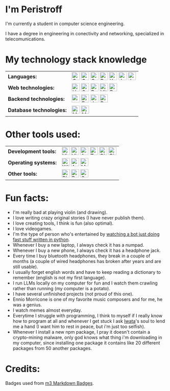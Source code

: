 # I'm Peristroff

I'm currently a student in computer science engineering.

I have a degree in engineering in conectivity and networking, specialized in telecomunications.

# My technology stack knowledge

<table style="border: none;">
    <tr>
        <td><b>Languages:</b></td>
        <td>
            <img src="https://ziadoua.github.io/m3-Markdown-Badges/badges/C/c2.svg" height=25 alt="C">
            <img src="https://ziadoua.github.io/m3-Markdown-Badges/badges/C++/c++2.svg" height=25 alt="C++">
            <img src="https://ziadoua.github.io/m3-Markdown-Badges/badges/CSharp/csharp2.svg" height=25 alt="C#">
            <img src="https://ziadoua.github.io/m3-Markdown-Badges/badges/Python/python3.svg" height=25 alt="Python">
            <img src="https://ziadoua.github.io/m3-Markdown-Badges/badges/Kotlin/kotlin1.svg" height=25 alt="Kotlin">
            <img src="https://ziadoua.github.io/m3-Markdown-Badges/badges/Javascript/javascript2.svg" height=25 alt="Javascript">
            <img src="https://ziadoua.github.io/m3-Markdown-Badges/badges/Java/java1.svg" height=25 alt="Java">
        </td>
    </tr>
    <tr>
        <td><b>Web technologies:</b></td>
            <td>
                <img src="https://ziadoua.github.io/m3-Markdown-Badges/badges/HTML/html1.svg" height=25 alt="HTML5">
                <img src="https://ziadoua.github.io/m3-Markdown-Badges/badges/CSS/css2.svg" height=25 alt="CSS3">
                <img src="https://ziadoua.github.io/m3-Markdown-Badges/badges/React/react2.svg" height=25 alt="React">
                <img src="https://ziadoua.github.io/m3-Markdown-Badges/badges/ViteJS/vitejs1.svg" height=25 alt="Vite">
                <img src="https://ziadoua.github.io/m3-Markdown-Badges/badges/Bootstrap/bootstrap1.svg" height=25 alt="Bootstrap">
            </td>
    </tr>
    <tr>
        <td><b>Backend technologies:</b></td>
            <td>
                <img src="https://ziadoua.github.io/m3-Markdown-Badges/badges/npm/npm2.svg" height=25 alt="npm">
                <img src="https://ziadoua.github.io/m3-Markdown-Badges/badges/Express/express2.svg" height=25 alt="Express">
                <img src="https://ziadoua.github.io/m3-Markdown-Badges/badges/JWT/jwt2.svg" height=25 alt="JWT">
                <img src="https://ziadoua.github.io/m3-Markdown-Badges/badges/Postman/postman1.svg" height=25 alt="Postman">
            </td>
    </tr>
    <tr>
        <td><b>Database technologies:</b></td>
            <td>
                <img src="https://ziadoua.github.io/m3-Markdown-Badges/badges/MongoDB/mongodb2.svg" height=25 alt="MongoDB">
                <img src="https://ziadoua.github.io/m3-Markdown-Badges/badges/MySQL/mysql2.svg" height=25 alt="MySQL">
            </td>
    </tr>
</table>


# Other tools used:

<table style="border: none;">
    <tr>
        <td><b>Development tools:</b></td>
        <td>
            <img src="https://ziadoua.github.io/m3-Markdown-Badges/badges/VisualStudioCode/visualstudiocode2.svg" height=25 alt="Visual Studio Code">
            <img src="https://ziadoua.github.io/m3-Markdown-Badges/badges/VisualStudio/visualstudio2.svg" height=25 alt="Visual Studio">
            <img src="https://ziadoua.github.io/m3-Markdown-Badges/badges/AndroidStudio/androidstudio2.svg" height=25 alt="Android Studio">
            <img src="https://ziadoua.github.io/m3-Markdown-Badges/badges/Trello/trello1.svg" height=25 alt="Trello">
            <img src="https://ziadoua.github.io/m3-Markdown-Badges/badges/Git/git1.svg" height=25 alt="Git">
            <img src="https://ziadoua.github.io/m3-Markdown-Badges/badges/Github/github3.svg" height=25 alt="Github">
        </td>
    </tr>
    <tr>
        <td><b>Operating systems:</b></td>
        <td>
            <img src="https://ziadoua.github.io/m3-Markdown-Badges/badges/Windows/windows2.svg" height=25 alt="Windows">
            <img src="https://ziadoua.github.io/m3-Markdown-Badges/badges/Android/android1.svg" height=25 alt="Android">
            <img src="https://ziadoua.github.io/m3-Markdown-Badges/badges/Manjaro/manjaro1.svg" height=25 alt="Manjaro Linux">
        </td>
    </tr>
    <tr>
        <td><b>Other tools:</b></td>
        <td>
            <img src="https://ziadoua.github.io/m3-Markdown-Badges/badges/Blender/blender2.svg" height=25 alt="Blender">
            <img src="https://ziadoua.github.io/m3-Markdown-Badges/badges/DaVinciResolve/davinciresolve2.svg" height=25 alt="DaVinci Resolve">
            <img src="https://ziadoua.github.io/m3-Markdown-Badges/badges/Obsidian/obsidian1.svg" height=25 alt="Obsidian">
        </td>
    </tr>
</table>

# Fun facts:

- I'm really bad at playing violin (and drawing).
- I love writing crazy original stories (I have never publish them).
- I love creating tools, I think is fun (also optimal).
- I love videogames.
- I'm the type of person who's entertained by [watching a bot just doing fast stuff written in python](https://www.youtube.com/watch?v=YRAIUA-Oc1Y&pp=ygUNYm90IGluIHB5dGhvbg%3D%3D).
- Whenever I buy a new laptop, I always check it has a numpad.
- Whenever I buy a new phone, I always check it has a headphone jack.
- Every time I buy bluetooth headphones, they break in a couple of months (a couple of wired headphones has broken after years and are still usable).
- I usually forget english words and have to keep reading a dictionary to remember (english is not my first language).
- I run LLMs locally on my computer for fun and I watch them crawling rather than running (my computer is a potato).
- I have several unfinished projects (not proud of this one).
- Ennio Morricone is one of my favorite music composers and for me, he was a genius.
- I watch memes almost everyday.
- Everytime I struggle with programming, I think to myself if I really know how to program at all and whenever I get stuck I ask [Iwata](https://en.wikipedia.org/wiki/Satoru_Iwata)'s soul to lend me a hand (I want him to rest in peace, but i'm just too selfish).
- Whenever I install a new npm package, I pray it doesn't contain a crypto-mining malware, only god knows what thing i'm downloading in my computer, since installing one package it contains like 20 different packages from 50 another packages.


# Credits:

Badges used from [m3 Markdown Badges](https://github.com/ziadOUA/m3-Markdown-Badges).
